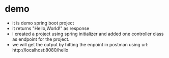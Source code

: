 # demo
 - it is demo spring boot project 
 - it returns "Hello,World!" as response
 - i created a project using spring initializer and added one controller class as endpoint for the project.
 - we will get the output by hitting the enpoint in postman using url: http://localhost:8080/hello
  
